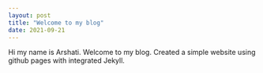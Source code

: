 ```yaml
---
layout: post
title: "Welcome to my blog"
date: 2021-09-21
---
```



Hi my name is Arshati.
Welcome to my blog.
Created a simple website using github pages with integrated Jekyll.
